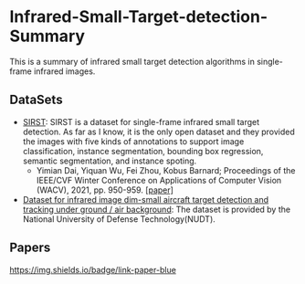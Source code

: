 # Infrared-Small-Target-detection-Summary
This is a summary of infrared small target detection algorithms in single-frame infrared images.  
## DataSets
- [SIRST](https://github.com/YimianDai/sirst): SIRST is a dataset for single-frame infrared small target detection. As far as I know, it is the only open dataset and they provided the images with five kinds of annotations to support image classification, instance segmentation, bounding box regression, semantic segmentation, and instance spoting.
  * Yimian Dai, Yiquan Wu, Fei Zhou, Kobus Barnard; Proceedings of the IEEE/CVF Winter Conference on Applications of Computer Vision (WACV), 2021, pp. 950-959. [[paper]](https://openaccess.thecvf.com/content/WACV2021/html/Dai_Asymmetric_Contextual_Modulation_for_Infrared_Small_Target_Detection_WACV_2021_paper.html)
- [Dataset for infrared image dim-small aircraft target detection and tracking under ground / air background](http://www.dx.doi.org/10.11922/sciencedb.902): The dataset is provided by the National University of Defense Technology(NUDT).

## Papers

https://img.shields.io/badge/link-paper-blue



      


